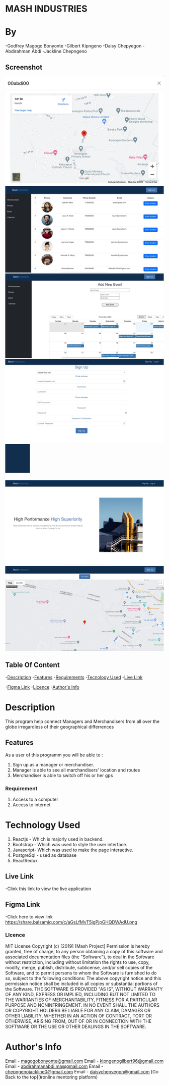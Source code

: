 # MASH INDUSTRIES
# By
 -Godfrey Magogo Bonyonte
 -Gilbert Kipngeno
 -Daisy Chepyegon
 -Abdirahman Abdi
 -Jackline Chepngeno
## Screenshot
![images](/src/images/WhatsApp%20Image%202022-11-04%20at%2009.50.28%20(1).jpeg)
![images](/src/images/WhatsApp%20Image%202022-11-04%20at%2009.50.28%20(2).jpeg)
![images](/src/images/WhatsApp%20Image%202022-11-04%20at%2009.50.28.jpeg)
![images](/src/images/WhatsApp%20Image%202022-11-04%20at%2009.50.29%20(1).jpeg)
![images](/src/images/WhatsApp%20Image%202022-11-04%20at%2009.50.29.jpeg)
![images](/src/images/WhatsApp%20Image%202022-11-04%20at%2009.50.30%20(1).jpeg)
![images](/src/images/WhatsApp%20Image%202022-11-04%20at%2009.50.30.jpeg)
## Table Of Content
-[Description](#description)
-[Features](#features)
-[Requirements](#requirements)
-[Tecnology Used](#technology-used)
-[Live Link](#live-link)

-[Figma Link](#figma-liNK)
-[Licence](#licence)
-[Author's Info](#author's-info)
# Description
<p>This program help connect Managers and Merchandisers from all over the globe irregardless of their geographical differrences</p>

## Features
As a user of this programm you will be able to :
1. Sign up as a manager or merchandiser.
2. Manager is able to see all marchandisers' location and routes
3. Merchandiser is able to switch off his or her gps 
### Requirement
1. Access to a computer
2. Access to internet

# Technology Used
1. Reactjs - Which is majorly used in backend.
2. Bootstrap - Which was used to style the user interface.
3. Javascript- Which was used to make the page interactive.
4. PostgreSql - used as database
5. ReactRedux 
## Live Link
 -Clink this link to view the live application

## Figma Link
 -Click here to view link
 https://share.balsamiq.com/c/aGsLfMvT5igPjpGHQDWAdU.png
### LIcence
 MIT License
Copyright (c) [2019] [Mash Project]
Permission is hereby granted, free of charge, to any person obtaining a copy
of this software and associated documentation files (the "Software"), to deal
in the Software without restriction, including without limitation the rights
to use, copy, modify, merge, publish, distribute, sublicense, and/or sell
copies of the Software, and to permit persons to whom the Software is
furnished to do so, subject to the following conditions:
The above copyright notice and this permission notice shall be included in all
copies or substantial portions of the Software.
THE SOFTWARE IS PROVIDED "AS IS", WITHOUT WARRANTY OF ANY KIND, EXPRESS OR
IMPLIED, INCLUDING BUT NOT LIMITED TO THE WARRANTIES OF MERCHANTABILITY,
FITNESS FOR A PARTICULAR PURPOSE AND NONINFRINGEMENT. IN NO EVENT SHALL THE
AUTHORS OR COPYRIGHT HOLDERS BE LIABLE FOR ANY CLAIM, DAMAGES OR OTHER
LIABILITY, WHETHER IN AN ACTION OF CONTRACT, TORT OR OTHERWISE, ARISING FROM,
OUT OF OR IN CONNECTION WITH THE SOFTWARE OR THE USE OR OTHER DEALINGS IN THE
SOFTWARE.

# Author's Info
Email - magogobonyonte@gmail.com
Email - kipngenogilbert96@gmail.com
Email - abdirahmanabdi.ma@gmail.com
Email - chepngenojackline0@gmail.com
Email - daisychepyegon@gmail.com
[Go Back to the top](#online mentoring platform)
